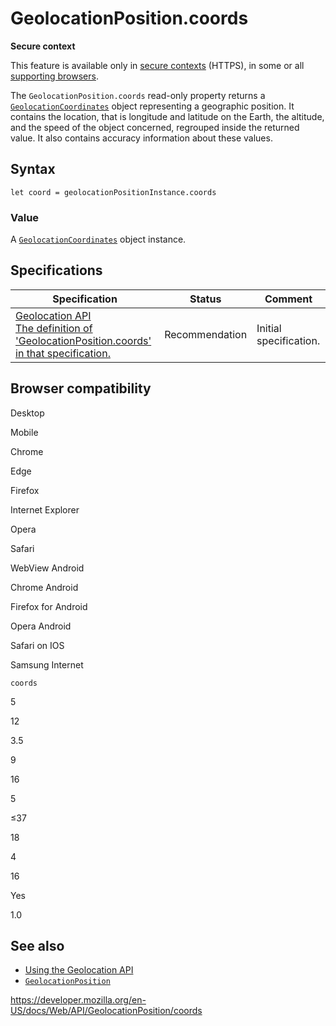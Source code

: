 # GeolocationPosition.coords

**Secure context**

This feature is available only in [secure contexts](https://developer.mozilla.org/en-US/docs/Web/Security/Secure_Contexts) (HTTPS), in some or all [supporting browsers](#browser_compatibility).

The `GeolocationPosition.coords` read-only property returns a [`GeolocationCoordinates`](../geolocationcoordinates) object representing a geographic position. It contains the location, that is longitude and latitude on the Earth, the altitude, and the speed of the object concerned, regrouped inside the returned value. It also contains accuracy information about these values.

## Syntax

    let coord = geolocationPositionInstance.coords

### Value

A [`GeolocationCoordinates`](../geolocationcoordinates) object instance.

## Specifications

<table><thead><tr class="header"><th>Specification</th><th>Status</th><th>Comment</th></tr></thead><tbody><tr class="odd"><td><a href="https://w3c.github.io/geolocation-api/#dom-geolocationposition-coords">Geolocation API<br />
<span class="small">The definition of 'GeolocationPosition.coords' in that specification.</span></a></td><td><span class="spec-rec">Recommendation</span></td><td>Initial specification.</td></tr></tbody></table>

## Browser compatibility

Desktop

Mobile

Chrome

Edge

Firefox

Internet Explorer

Opera

Safari

WebView Android

Chrome Android

Firefox for Android

Opera Android

Safari on IOS

Samsung Internet

`coords`

5

12

3.5

9

16

5

≤37

18

4

16

Yes

1.0

## See also

- [Using the Geolocation API](../geolocation_api/using_the_geolocation_api)
- [`GeolocationPosition`](../geolocationposition)

<a href="https://developer.mozilla.org/en-US/docs/Web/API/GeolocationPosition/coords" class="_attribution-link">https://developer.mozilla.org/en-US/docs/Web/API/GeolocationPosition/coords</a>
